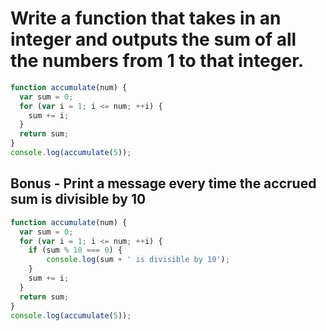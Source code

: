 # Write a function that takes in an integer and outputs the sum of all the numbers from 1 to that integer.

```js
function accumulate(num) {
  var sum = 0;
  for (var i = 1; i <= num; ++i) {
    sum += i;
  }
  return sum;
}
console.log(accumulate(5));
```

## Bonus - Print a message every time the accrued sum is divisible by 10
```js
function accumulate(num) {
  var sum = 0;
  for (var i = 1; i <= num; ++i) {
    if (sum % 10 === 0) {
        console.log(sum + ' is divisible by 10');
    }
    sum += i;
  }
  return sum;
}
console.log(accumulate(5));
```
